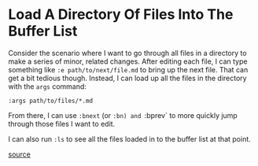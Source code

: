 # Load A Directory Of Files Into The Buffer List

Consider the scenario where I want to go through all files in a directory to
make a series of minor, related changes. After editing each file, I can type
something like `:e path/to/next/file.md` to bring up the next file. That can
get a bit tedious though. Instead, I can load up all the files in the
directory with the `args` command:

```
:args path/to/files/*.md
```

From there, I can use `:bnext` (or `:bn) and `:bprev` to more quickly jump
through those files I want to edit.

I can also run `:ls` to see all the files loaded in to the buffer list at
that point.

[source](http://superuser.com/questions/396481/how-to-load-multiple-files-in-multiple-subdirectories-into-vim-buffers)
